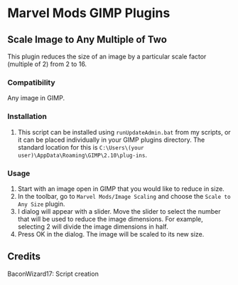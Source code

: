# Marvel Mods GIMP Plugins
## Scale Image to Any Multiple of Two
This plugin reduces the size of an image by a particular scale factor (multiple of 2) from 2 to 16. 

### Compatibility
Any image in GIMP.

### Installation
 1. This script can be installed using `runUpdateAdmin.bat` from my scripts, or it can be placed individually in your GIMP plugins directory. The standard location for this is `C:\Users\(your user)\AppData\Roaming\GIMP\2.10\plug-ins`.

### Usage
1. Start with an image open in GIMP that you would like to reduce in size.
2. In the toolbar, go to `Marvel Mods/Image Scaling` and choose the `Scale to Any Size` plugin.
3. I dialog will appear with a slider. Move the slider to select the number that will be used to reduce the image dimensions. For example, selecting 2 will divide the image dimensions in half.
4. Press OK in the dialog. The image will be scaled to its new size.

## Credits
BaconWizard17: Script creation